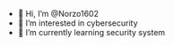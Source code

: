 - 👋 Hi, I’m @Norzo1602
- 👀 I’m interested in cybersecurity
- 🌱 I’m currently learning security system


<!---
Norzo is a ✨ special ✨ repository because its `README.md` (this file) appears on your GitHub profile.
You can click the Preview link to take a look at your changes.
--->
